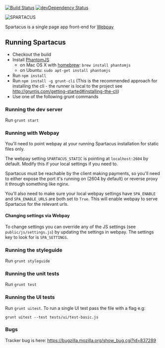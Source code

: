 [![Build Status](https://travis-ci.org/mozilla/spartacus.svg?branch=master)](https://travis-ci.org/mozilla/spartacus)
[![devDependency Status](https://david-dm.org/mozilla/spartacus/dev-status.svg)](https://david-dm.org/mozilla/spartacus#info=devDependencies)

![SPARTACUS](https://raw.github.com/mozilla/spartacus/master/spartacus.png)

Spartacus is a single page app front-end for [Webpay](https://github.com/mozilla/webpay/)


## Running Spartacus

 * Checkout the build
 * Install [PhantomJS](http://phantomjs.org/)
   * on Mac OS X with [homebrew](http://brew.sh/): `brew install phantomjs`
   * on Ubuntu: `sudo apt-get install phantomjs`
 * Run `npm install`
 * Run `npm install -g grunt-cli` (This is the recommended approach for
   installing the cli - the runner is local to the project see
   http://gruntjs.com/getting-started#installing-the-cli)
 * Use one of the following grunt commands

### Running the dev server

Run `grunt start`

### Running with Webpay

You'll need to point webpay at your running Spartacus installation for static
files only.

The webpay setting `SPARTACUS_STATIC` is pointing at `localhost:2604` by default.
Modify this if your local settings if you need to.

Spartacus must be reachable by the client making payments, so you'll need to
either expose the port it's running on (2604 by default)  or reverse proxy it
through something like nginx.

You'll also need to make sure your local webpay settings have `SPA_ENABLE` and
`SPA_ENABLE_URLS` are both set to `True`. This will enable webpay to serve
Spartacus for the relevant urls.

#### Changing settings via Webpay

To change settings you can override any of the JS settings (see
`public/js/settings.js`) by updating the settings in webpay. The settings
key to look for is `SPA_SETTINGS`.

### Running the styleguide

Run `grunt styleguide`

### Running the unit tests

Run `grunt test`

### Running the UI tests

Run `grunt uitest`. To run a single UI test pass the file with a flag e.g:

`grunt uitest --test tests/ui/test-basic.js`

### Bugs

Tracker bug is here: https://bugzilla.mozilla.org/show_bug.cgi?id=837289
